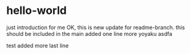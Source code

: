 # hello-world
just introduction for me
OK, this is new update for readme-branch. 
this should be included in the main
added one line more yoyaku
asdfa

test added
more
last line
